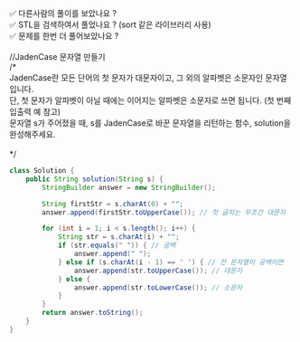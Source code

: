 ✅ 다른사람의 풀이를 보았나요 ? <br>
✅ STL을 검색하여서 풀었나요 ? (sort 같은 라이브러리 사용) <br>
✅ 문제를 한번 더 풀어보았나요 ? <br>
<br>
//JadenCase 문자열 만들기 <br>
/* <br>
JadenCase란 모든 단어의 첫 문자가 대문자이고, 그 외의 알파벳은 소문자인 문자열입니다.<br>
단, 첫 문자가 알파벳이 아닐 때에는 이어지는 알파벳은 소문자로 쓰면 됩니다. (첫 번째 입출력 예 참고)<br>
문자열 s가 주어졌을 때, s를 JadenCase로 바꾼 문자열을 리턴하는 함수, solution을 완성해주세요.<br>
<br>
*/
```java
class Solution {
    public String solution(String s) {
        StringBuilder answer = new StringBuilder();

        String firstStr = s.charAt(0) + "";
        answer.append(firstStr.toUpperCase()); // 첫 글자는 무조건 대문자

        for (int i = 1; i < s.length(); i++) {
            String str = s.charAt(i) + "";
            if (str.equals(" ")) { // 공백
                answer.append(" ");
            } else if (s.charAt(i - 1) == ' ') { // 전 문자열이 공백이면
                answer.append(str.toUpperCase()); // 대문자
            } else {
                answer.append(str.toLowerCase()); // 소문자
            }
        }
        return answer.toString();
    }
}
```
